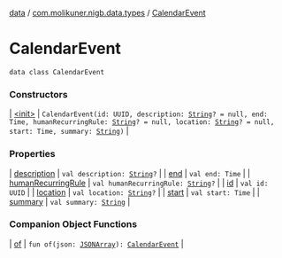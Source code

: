 [data](../../index.md) / [com.molikuner.nigb.data.types](../index.md) / [CalendarEvent](./index.md)

# CalendarEvent

`data class CalendarEvent`

### Constructors

| [&lt;init&gt;](-init-.md) | `CalendarEvent(id: UUID, description: `[`String`](https://kotlinlang.org/api/latest/jvm/stdlib/kotlin/-string/index.html)`? = null, end: Time, humanRecurringRule: `[`String`](https://kotlinlang.org/api/latest/jvm/stdlib/kotlin/-string/index.html)`? = null, location: `[`String`](https://kotlinlang.org/api/latest/jvm/stdlib/kotlin/-string/index.html)`? = null, start: Time, summary: `[`String`](https://kotlinlang.org/api/latest/jvm/stdlib/kotlin/-string/index.html)`)` |

### Properties

| [description](description.md) | `val description: `[`String`](https://kotlinlang.org/api/latest/jvm/stdlib/kotlin/-string/index.html)`?` |
| [end](end.md) | `val end: Time` |
| [humanRecurringRule](human-recurring-rule.md) | `val humanRecurringRule: `[`String`](https://kotlinlang.org/api/latest/jvm/stdlib/kotlin/-string/index.html)`?` |
| [id](id.md) | `val id: UUID` |
| [location](location.md) | `val location: `[`String`](https://kotlinlang.org/api/latest/jvm/stdlib/kotlin/-string/index.html)`?` |
| [start](start.md) | `val start: Time` |
| [summary](summary.md) | `val summary: `[`String`](https://kotlinlang.org/api/latest/jvm/stdlib/kotlin/-string/index.html) |

### Companion Object Functions

| [of](of.md) | `fun of(json: `[`JSONArray`](https://developer.android.com/reference/org/json/JSONArray.html)`): `[`CalendarEvent`](./index.md) |

